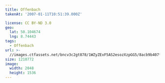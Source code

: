 ```yaml
---
title: Offenbach
takenAt: '2007-01-11T10:51:39.000Z'

license: CC BY-ND 3.0
geo:
  lat: 50.104674
  lng: 8.74443
tags:
  - Offenbach
url: >-
  //images.ctfassets.net/bncv3c2gt878/1WZyZExF5AS2esozXzpGG5/8acb9b407f2506ba456f2e8e6fd7f8b7/offenbach_4544873201_o
size: 1210772
image:
  width: 2048
  height: 1536
---
```

